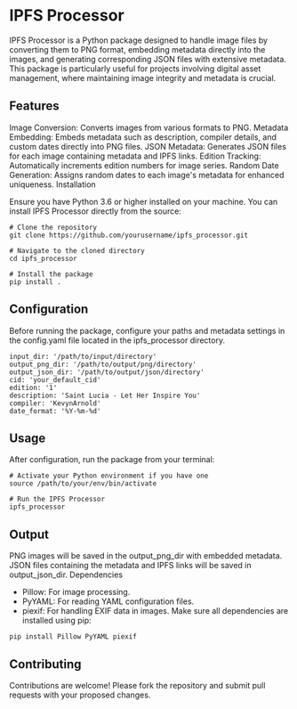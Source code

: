 # IPFS Processor

IPFS Processor is a Python package designed to handle image files by converting them to PNG format, embedding metadata directly into the images, and generating corresponding JSON files with extensive metadata. This package is particularly useful for projects involving digital asset management, where maintaining image integrity and metadata is crucial.

## Features

Image Conversion: Converts images from various formats to PNG.
Metadata Embedding: Embeds metadata such as description, compiler details, and custom dates directly into PNG files.
JSON Metadata: Generates JSON files for each image containing metadata and IPFS links.
Edition Tracking: Automatically increments edition numbers for image series.
Random Date Generation: Assigns random dates to each image's metadata for enhanced uniqueness.
Installation

Ensure you have Python 3.6 or higher installed on your machine. You can install IPFS Processor directly from the source:

```
# Clone the repository
git clone https://github.com/yourusername/ipfs_processor.git

# Navigate to the cloned directory
cd ipfs_processor

# Install the package
pip install .
```

## Configuration

Before running the package, configure your paths and metadata settings in the config.yaml file located in the ipfs_processor directory.
```
input_dir: '/path/to/input/directory'
output_png_dir: '/path/to/output/png/directory'
output_json_dir: '/path/to/output/json/directory'
cid: 'your_default_cid'
edition: '1'
description: 'Saint Lucia - Let Her Inspire You'
compiler: 'KevynArnold'
date_format: '%Y-%m-%d'
```

## Usage

After configuration, run the package from your terminal:
```
# Activate your Python environment if you have one
source /path/to/your/env/bin/activate

# Run the IPFS Processor
ipfs_processor
```

## Output

PNG images will be saved in the output_png_dir with embedded metadata.
JSON files containing the metadata and IPFS links will be saved in output_json_dir.
Dependencies

- Pillow: For image processing.
- PyYAML: For reading YAML configuration files.
- piexif: For handling EXIF data in images.
Make sure all dependencies are installed using pip:
```
pip install Pillow PyYAML piexif
```

## Contributing

Contributions are welcome! Please fork the repository and submit pull requests with your proposed changes.